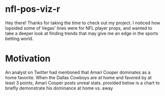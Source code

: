 # nfl-pos-viz-r

Hey there! Thanks for taking the time to check out my project. I noticed how lopsided some of Vegas' lines were for NFL player props, and wanted to take a deeper look at finding trends that may give me an edge in the sports betting world.

# Motivation

An analyst on Twitter had mentioned that Amari Cooper dominates as a home favorite. When the Dallas Cowboys are at home and favored by at least 3 points, Amari Cooper posts unreal stats. provided below is a chart to briefly demonstrate his dominance at home vs. away

